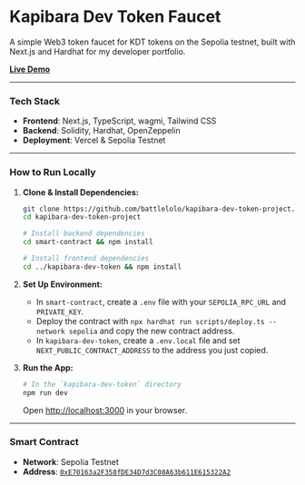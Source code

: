 # Kapibara Dev Token Faucet

A simple Web3 token faucet for KDT tokens on the Sepolia testnet, built with Next.js and Hardhat for my developer portfolio.

**[Live Demo](https://kapibara-dev-token-project.vercel.app/)**

---

### Tech Stack

-   **Frontend**: Next.js, TypeScript, wagmi, Tailwind CSS
-   **Backend**: Solidity, Hardhat, OpenZeppelin
-   **Deployment**: Vercel & Sepolia Testnet

---

### How to Run Locally

1.  **Clone & Install Dependencies:**
    ```sh
    git clone https://github.com/battlelolo/kapibara-dev-token-project.git
    cd kapibara-dev-token-project
    
    # Install backend dependencies
    cd smart-contract && npm install
    
    # Install frontend dependencies
    cd ../kapibara-dev-token && npm install
    ```

2.  **Set Up Environment:**
    -   In `smart-contract`, create a `.env` file with your `SEPOLIA_RPC_URL` and `PRIVATE_KEY`.
    -   Deploy the contract with `npx hardhat run scripts/deploy.ts --network sepolia` and copy the new contract address.
    -   In `kapibara-dev-token`, create a `.env.local` file and set `NEXT_PUBLIC_CONTRACT_ADDRESS` to the address you just copied.

3.  **Run the App:**
    ```sh
    # In the `kapibara-dev-token` directory
    npm run dev
    ```
    Open [http://localhost:3000](http://localhost:3000) in your browser.

---

### Smart Contract

-   **Network**: Sepolia Testnet
-   **Address**: [`0xE70163a2F358fDE34D7d3C08A63b611E615322A2`](https://sepolia.etherscan.io/address/0xE70163a2F358fDE34D7d3C08A63b611E615322A2)
